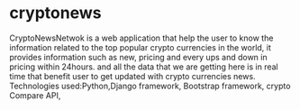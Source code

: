 # cryptonews
CryptoNewsNetwok is a web application that help the user to know the information related to the top popular crypto currencies in the world, it provides information such as new, pricing and every ups and down in pricing within 24hours. and all the data that we are getting here is in real time that benefit user to get updated with crypto currencies news. 
Technologies used:Python,Django framework, Bootstrap framework, crypto Compare API, 
